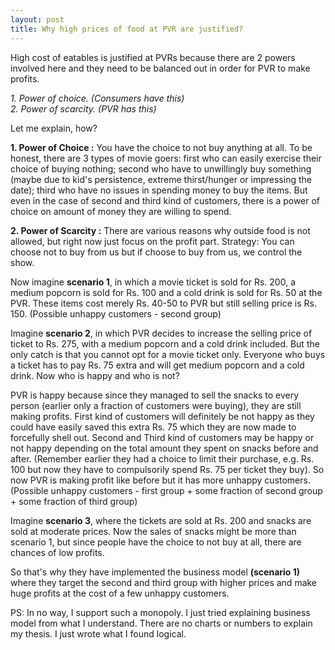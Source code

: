 ```yaml
---
layout: post
title: Why high prices of food at PVR are justified?
---
```


High cost of eatables is justified at PVRs because there are 2 powers involved here and they need to be balanced out in order for PVR to make profits.

<i>
1. Power of choice. (Consumers have this)<br>
2. Power of scarcity. (PVR has this)<br>
</i>

Let me explain, how?

<b>1. Power of Choice :</b>  You have the choice to not buy anything at all. To be honest, there are 3 types of movie goers: first who can easily exercise their choice of buying nothing; second who have to unwillingly buy something (maybe due to kid's persistence, extreme thirst/hunger or impressing the date); third who have no issues in spending money to buy the items. But even in the case of second and third kind of customers, there is a power of choice on amount of money they are willing to spend.

<b>2. Power of Scarcity :</b>
There are various reasons why outside food is not allowed, but right now just focus on the profit part.
Strategy: You can choose not to buy from us but if choose to buy from us, we control the show.

Now imagine <b>scenario 1</b>, in which a movie ticket is sold for Rs. 200, a medium popcorn is sold for Rs. 100 and a cold drink is sold for Rs. 50 at the PVR. These items cost merely Rs. 40-50 to PVR but still selling price is Rs. 150.
(Possible unhappy customers - second group)

Imagine <b>scenario 2</b>, in which PVR decides to increase the selling price of ticket to Rs. 275, with a medium popcorn and a cold drink included. But the only catch is that you cannot opt for a movie ticket only. Everyone who buys a ticket has to pay Rs. 75 extra and will get medium popcorn and a cold drink.
Now who is happy and who is not?

PVR is happy because since they managed to sell the snacks to every person (earlier only a fraction of customers were buying), they are still making profits.
First kind of customers will definitely be not happy as they could have easily saved this extra Rs. 75 which they are now made to forcefully shell out.
Second and Third kind of customers  may be happy or not happy depending on the total amount they spent on snacks before and after. 
(Remember earlier they had a choice to limit their purchase, e.g. Rs. 100 but now they have to compulsorily spend Rs. 75 per ticket they buy).
So now PVR is making profit like before but it has more unhappy customers.
(Possible unhappy customers - first group + some fraction of second group + some fraction of third group)

Imagine <b>scenario 3</b>, where the tickets are sold at Rs. 200 and snacks are sold at moderate prices. Now the sales of snacks might be more than scenario 1, but since people have the choice to not buy at all, there are chances of low profits.

So that's why they have implemented the business model <b>(scenario 1)</b> where they target the second and third group with higher prices and make huge profits at the cost of a few unhappy customers.

PS: In no way, I support such a monopoly. I just tried explaining business model from what I understand. There are no charts or numbers to explain my thesis. I just wrote what I found logical.
